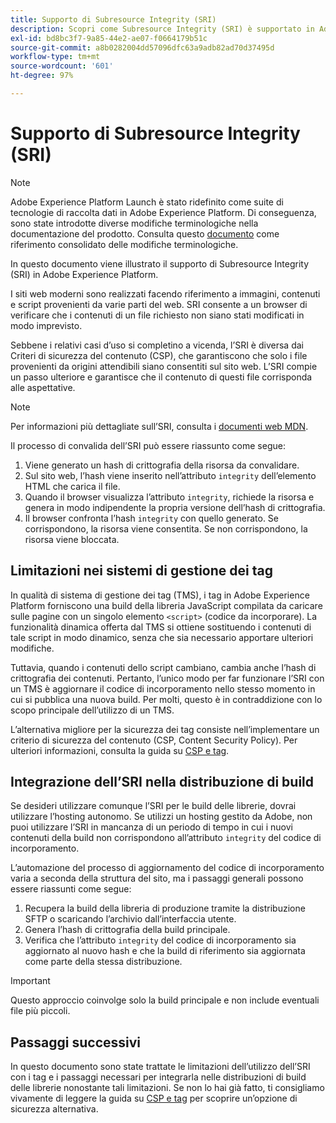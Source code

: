 ```yaml
---
title: Supporto di Subresource Integrity (SRI)
description: Scopri come Subresource Integrity (SRI) è supportato in Adobe Experience Platform.
exl-id: bd8bc3f7-9a85-44e2-ae07-f0664179b51c
source-git-commit: a8b0282004dd57096dfc63a9adb82ad70d37495d
workflow-type: tm+mt
source-wordcount: '601'
ht-degree: 97%

---
```


# Supporto di Subresource Integrity (SRI)

>[!NOTE]
>
>Adobe Experience Platform Launch è stato ridefinito come suite di tecnologie di raccolta dati in Adobe Experience Platform. Di conseguenza, sono state introdotte diverse modifiche terminologiche nella documentazione del prodotto. Consulta questo [documento](../../term-updates.md) come riferimento consolidato delle modifiche terminologiche.

In questo documento viene illustrato il supporto di Subresource Integrity (SRI) in Adobe Experience Platform.

I siti web moderni sono realizzati facendo riferimento a immagini, contenuti e script provenienti da varie parti del web. SRI consente a un browser di verificare che i contenuti di un file richiesto non siano stati modificati in modo imprevisto.

Sebbene i relativi casi d’uso si completino a vicenda, l’SRI è diversa dai Criteri di sicurezza del contenuto (CSP), che garantiscono che solo i file provenienti da origini attendibili siano consentiti sul sito web. L’SRI compie un passo ulteriore e garantisce che il contenuto di questi file corrisponda alle aspettative.

>[!NOTE]
>
>Per informazioni più dettagliate sull’SRI, consulta i [documenti web MDN](https://developer.mozilla.org/it-IT/docs/Web/Security/Subresource_Integrity).

Il processo di convalida dell’SRI può essere riassunto come segue:

1. Viene generato un hash di crittografia della risorsa da convalidare.
1. Sul sito web, l’hash viene inserito nell’attributo `integrity` dell’elemento HTML che carica il file.
1. Quando il browser visualizza l’attributo `integrity`, richiede la risorsa e genera in modo indipendente la propria versione dell’hash di crittografia.
1. Il browser confronta l’hash `integrity` con quello generato. Se corrispondono, la risorsa viene consentita. Se non corrispondono, la risorsa viene bloccata.

## Limitazioni nei sistemi di gestione dei tag

In qualità di sistema di gestione dei tag (TMS), i tag in Adobe Experience Platform forniscono una build della libreria JavaScript compilata da caricare sulle pagine con un singolo elemento `<script>` (codice da incorporare). La funzionalità dinamica offerta dal TMS si ottiene sostituendo i contenuti di tale script in modo dinamico, senza che sia necessario apportare ulteriori modifiche.

Tuttavia, quando i contenuti dello script cambiano, cambia anche l’hash di crittografia dei contenuti. Pertanto, l’unico modo per far funzionare l’SRI con un TMS è aggiornare il codice di incorporamento nello stesso momento in cui si pubblica una nuova build. Per molti, questo è in contraddizione con lo scopo principale dell’utilizzo di un TMS.

L’alternativa migliore per la sicurezza dei tag consiste nell’implementare un criterio di sicurezza del contenuto (CSP, Content Security Policy). Per ulteriori informazioni, consulta la guida su [CSP e tag](./content-security-policy.md).

## Integrazione dell’SRI nella distribuzione di build

Se desideri utilizzare comunque l’SRI per le build delle librerie, dovrai utilizzare l’hosting autonomo. Se utilizzi un hosting gestito da Adobe, non puoi utilizzare l’SRI in mancanza di un periodo di tempo in cui i nuovi contenuti della build non corrispondono all’attributo `integrity` del codice di incorporamento.

L’automazione del processo di aggiornamento del codice di incorporamento varia a seconda della struttura del sito, ma i passaggi generali possono essere riassunti come segue:

1. Recupera la build della libreria di produzione tramite la distribuzione SFTP o scaricando l’archivio dall’interfaccia utente.
1. Genera l’hash di crittografia della build principale.
1. Verifica che l’attributo `integrity` del codice di incorporamento sia aggiornato al nuovo hash e che la build di riferimento sia aggiornata come parte della stessa distribuzione.

>[!IMPORTANT]
>
>Questo approccio coinvolge solo la build principale e non include eventuali file più piccoli.

## Passaggi successivi

In questo documento sono state trattate le limitazioni dell’utilizzo dell’SRI con i tag e i passaggi necessari per integrarla nelle distribuzioni di build delle librerie nonostante tali limitazioni. Se non lo hai già fatto, ti consigliamo vivamente di leggere la guida su [CSP e tag](./content-security-policy.md) per scoprire un’opzione di sicurezza alternativa.

